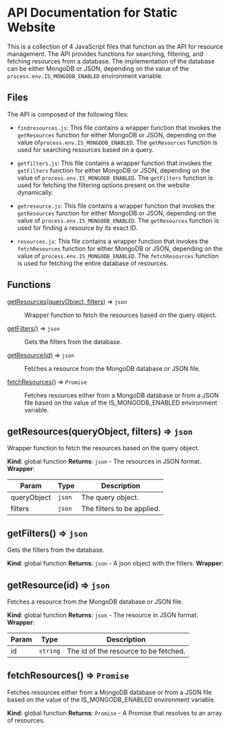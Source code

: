 # API Documentation for Static Website

This is a collection of 4 JavaScript files that function as the API for resource management. The API provides functions for searching, filtering, and fetching resources from a database. The implementation of the database can be either MongoDB or JSON, depending on the value of the `process.env.IS_MONGODB_ENABLED` environment variable.

## Files

The API is composed of the following files:

- `findresources.js`: This file contains a wrapper function that invokes the `getResources` function for either MongoDB or JSON, depending on the value of`process.env.IS_MONGODB_ENABLED`. The `getResources` function is used for searching resources based on a query.

- `getfilters.js`: This file contains a wrapper function that invokes the `getFilters` function for either MongoDB or JSON, depending on the value of `process.env.IS_MONGODB_ENABLED`. The `getFilters` function is used for fetching the filtering options present on the website dynamically.

- `getresource.js`: This file contains a wrapper function that invokes the `getResources` function for either MongoDB or JSON, depending on the value of `process.env.IS_MONGODB_ENABLED`. The `getResources` function is used for finding a resource by its exact ID.

- `resources.js`: This file contains a wrapper function that invokes the `fetchResources` function for either MongoDB or JSON, depending on the value of `process.env.IS_MONGODB_ENABLED`. The `fetchResources` function is used for fetching the entire database of resources.

## Functions

<dl>
<dt><a href="#getResources">getResources(queryObject, filters)</a> ⇒ <code>json</code></dt>
<dd><p>Wrapper function to fetch the resources based on the query object.</p>
</dd>
<dt><a href="#getFilters">getFilters()</a> ⇒ <code>json</code></dt>
<dd><p>Gets the filters from the database.</p>
</dd>
<dt><a href="#getResource">getResource(id)</a> ⇒ <code>json</code></dt>
<dd><p>Fetches a resource from the MongoDB database or JSON file.</p>
</dd>
<dt><a href="#fetchResources">fetchResources()</a> ⇒ <code>Promise</code></dt>
<dd><p>Fetches resources either from a MongoDB database or from a JSON file based on the value of the IS_MONGODB_ENABLED environment variable.</p>
</dd>
</dl>

<a name="getResources"></a>

## getResources(queryObject, filters) ⇒ <code>json</code>

Wrapper function to fetch the resources based on the query object.

**Kind**: global function
**Returns**: <code>json</code> - The resources in JSON format.
**Wrapper**:

| Param | Type | Description |
| --- | --- | --- |
| queryObject | <code>json</code> | The query object. |
| filters | <code>json</code> | The filters to be applied. |

<a name="getFilters"></a>

## getFilters() ⇒ <code>json</code>

Gets the filters from the database.

**Kind**: global function
**Returns**: <code>json</code> - A json object with the filters.
**Wrapper**:
<a name="getResource"></a>

## getResource(id) ⇒ <code>json</code>

Fetches a resource from the MongoDB database or JSON file.

**Kind**: global function
**Returns**: <code>json</code> - The resource in JSON format.
**Wrapper**:

| Param | Type | Description |
| --- | --- | --- |
| id | <code>string</code> | The id of the resource to be fetched. |

<a name="fetchResources"></a>

## fetchResources() ⇒ `Promise`

Fetches resources either from a MongoDB database or from a JSON file based on the value of the IS_MONGODB_ENABLED environment variable.

**Kind**: global function
**Returns**: <code>Promise</code> - A Promise that resolves to an array of resources.
